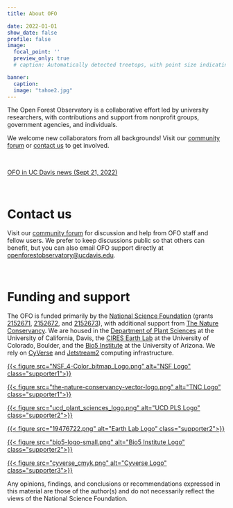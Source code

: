 ```yaml
---
title: About OFO

date: 2022-01-01
show_date: false
profile: false
image:
  focal_point: ''
  preview_only: true
  # caption: Automatically detected treetops, with point size indicating tree height, overlaid on drone-derived orthoimagery from the Tahoe National Forest

banner:
  caption:
  image: "tahoe2.jpg"
---
```


The Open Forest Observatory is a collaborative effort led by university researchers, with contributions and support from nonprofit groups, government agencies, and individuals.

We welcome new collaborators from all backgrounds! Visit our [community forum](https://github.com/orgs/open-forest-observatory/discussions) or [contact us](#contact-us) to get involved.

<br>

[<i class="fa-regular fa-file-lines"></i> OFO in UC Davis news (Sept 21, 2022)](https://www.ucdavis.edu/climate/blog/monitoring-forest-threats-new-open-forest-observatory)

<br>

# Contact us

Visit our [community forum](https://github.com/orgs/open-forest-observatory/discussions) for discussion and help from OFO staff and fellow users. We prefer to keep discussions public so that others can benefit, but you can also email OFO support directly at openforestobservatory@ucdavis.edu.

<br>

# Funding and support

The OFO is funded primarily by the [National Science Foundation](http://www.nsf.gov) (grants [2152671](https://www.nsf.gov/awardsearch/showAward?AWD_ID=2152671&HistoricalAwards=false), [2152672](https://www.nsf.gov/awardsearch/showAward?AWD_ID=2152672&HistoricalAwards=false), and [2152673](https://www.nsf.gov/awardsearch/showAward?AWD_ID=2152673&HistoricalAwards=false)), with additional support from [The Nature Conservancy](https://www.nature.org/en-us/). We are housed in the [Department of Plant Sciences](https://www.plantsciences.ucdavis.edu/) at the University of California, Davis, the [CIRES Earth Lab](https://earthlab.colorado.edu/) at the University of Colorado, Boulder, and the [Bio5 Institute](http://www.bio5.org) at the University of Arizona. We rely on [CyVerse](http://www.cyverse.org) and [Jetstream2](https://jetstream-cloud.org/) computing infrastructure.

</h4>

<div class="container text-center">
  <div class="row">
    <div class="col-sm">
      
[{{< figure src="NSF_4-Color_bitmap_Logo.png" alt="NSF Logo" class="supporter1">}}](http://www.nsf.gov)
    </div>
    <div class="col-sm">
    
[{{< figure src="the-nature-conservancy-vector-logo.png" alt="TNC Logo" class="supporter1">}}](https://www.nature.org/en-us/)
    </div>
  </div>

  <div class="row">
    <div class="col-sm">
    
  [{{< figure src="ucd_plant_sciences_logo.png" alt="UCD PLS Logo" class="supporter2">}}](https://www.plantsciences.ucdavis.edu/)
    </div>
    <div class="col-sm">
    
  [{{< figure src="19476722.png" alt="Earth Lab Logo" class="supporter2">}}](https://earthlab.colorado.edu/)
    </div>
    <div class="col-sm">
    
  [{{< figure src="bio5-logo-small.png" alt="Bio5 Institute Logo" class="supporter2">}}](http://www.bio5.org)
    </div>
  </div>
  <div class="col-sm">

  [{{< figure src="cyverse_cmyk.png" alt="Cyverse Logo" class="supporter3">}}](http://www.cyverse.org)
  
  </div>
</div>

</div>

Any opinions, findings, and conclusions or recommendations expressed in this material are those of the author(s) and do not necessarily reflect the views of the National Science Foundation.

</div>
